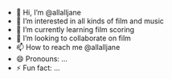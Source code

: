 - 👋 Hi, I’m @allalljane
- 👀 I’m interested in all kinds of film and music
- 🌱 I’m currently learning film scoring
- 💞️ I’m looking to collaborate on film
- 📫 How to reach me @allalljane  
- 😄 Pronouns: ...
- ⚡ Fun fact: ...

<!---
allalljane/allalljane is a ✨ special ✨ repository because its `README.md` (this file) appears on your GitHub profile.
You can click the Preview link to take a look at your changes.
--->
